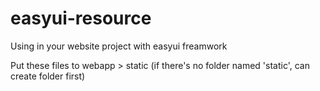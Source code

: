 # easyui-resource
Using in your website project with easyui freamwork

Put these files to webapp > static (if there's no folder named 'static', can create folder first)
